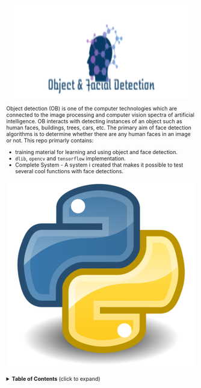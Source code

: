 <p align="center">
  <img width="460" height="250" src="images/logo.png">
</p>

Object detection (OB) is one of the computer technologies which are connected to the image processing and computer vision spectra of artificial intelligence. OB interacts with detecting instances of an object such as human faces, buildings, trees, cars, etc. The primary aim of face detection algorithms is to determine whether there are any human faces in an image or not. This repo primarly contains:
* training material for learning and using object and face detection.
* `dlib`, `opencv` and `tensorflow` implementation.
* Complete System - A system i created that makes it possible to test several cool functions with face detections.

![python](images/python_logo.png)

<details>
  <summary><strong>Table of Contents</strong> (click to expand)</summary>

<!-- toc -->

- [Getting Started](#Getting Started)
- [Requirements](#Requirements)
- [Models](#Models)
- [Training Material](#Training Material)
- [Dlib](#Dlib)
- [Tensorflow](#Tensorflow)
- [OpenCV](#Opencv)
- [Complete System Implementation](#Complete System Implementation)
- [Known issues](#Known issues)
- [Contribute](#contribute)
- [License](#license)
- [References, Sources & Contributors](#References, Sources & Contributors)
<!-- tocstop -->


## Getting Started
Here we describe how to run different implementations.

### Requirements
This repo contains a autogenerated requirements file that can be used to install libraries. There is a possibility that this requirments file will be outdated as I add more implementations. `README`-files in each implementation folder describe which packages are needed to run them.
``bash
pip install -r requirements.txt
```
Start the implementations by running this in implementation folder:
``bash
python start.py
```
To use any detection you will need to download and add models. See [Models](#Models) below for more information and download link!

Download or clone this repo:
``bash
git clone https://github.com/grebtsew/Object-and-facial-detection-in-python.git
```

### Models
Models used in this repo are as mentioned above excluded. You will need to download them from linked repos or from link below, see code or readme in Learning & documentation folder. I'm working with the models outside of the git repo in a folder named "model". The folder architecture looks like this:

github/
- model/
- Object-and-facial-detection-in-python/

I share the model folder as .rar on google-drive. Download it and replicate the hierarchy above.
* Link to models on drive:  https://drive.google.com/open?id=1-_h1t8SBnTqh52xsZtY186zdrPjfnAtA

### Links to models (origin)
Here are links to repos where models can be downloaded:
* tensorflow `MTCNN` (already in repo) : https://github.com/habrman/FaceRecognition
* `dlib` with `landmarks and blink detection` : https://github.com/iparaskev/simple-blink-detector
* `Expression detector` : https://github.com/JostineHo/mememoji
* `age/gender estimation` : https://github.com/yu4u/age-gender-estimation
* yolo implementations : https://github.com/qqwweee/keras-yolo3, https://github.com/heartkilla/yolo-v3

# Learning & Documentation
See folder `Learning & Documentation`.
In the folder `Learning & Documentation` we show my learning process of object detection, facial detection and how to work with `tensorflow` and `dlib`. Repos used to develop code in this repo is linked in `Learning & Documentation`-folder `README`. This folder also contains a short tutorial of how to fastly create your own `tensorflow`-models.

# Implementations
In this part we shortly describe the content and usage of the folders `dlib`, `OpenCV`, `tensorflow` and `Complete_Sytem`.
Each of these folders contains a README-file that describe the implementations more detailed.

## ![Screenshot](images/dlib_logo.png) Dlib
See `dlib` folder.
Here I share a singel- and multithreaded [dlib](#https://github.com/davisking/dlib) solution for facial detection.
I am using code from several other repos with my code here.

This is how the `dlib` program look like during execution.

![Screenshot](images/dlib_demo.png)

## ![Screenshot](images/tensorflow_logo.png) Tensorflow
See `tensorflow` folder.
Here I share a singel- and multithreaded [tensorflow](#https://www.tensorflow.org/) solution for facial detection and some functions like `skin_color`.
I am using code from several other repos with my code here.

This is how the tf program look like during execution.


![Screenshot](images/tf_demo.png)

## ![Screenshot](images/opencv_logo.png) OpenCV
See `opencv` folder.
Here I share a single- and multithreaded [OpenCV](#https://opencv.org/)
solution for facial detection and some functions liked SIFT detection.
This code assume from opencv documentation and is a machine learning approach to detection.

This is how the opencv program look like during execution.

![Screenshot](images/opencv_demo.png)


## Complete System Implementation
This is my own implementation of a test system with a `parse-controller`. The system architecture is described by the image below. Here follows a short explaination of the architecture. `Start.py` starts the `parse-controller` that initiate the system. `Shared_Variables` is the centered shared node class that handle all data shared in the program. First of there is a read thread that reads images from a camera stream. These images are then sent to detection and tracking when renewed. The result is returned to `shared_variables`. Shared_variables then invoke the on_set_frame listener and execute activated functions on seperate threads. Lastly the frame is sent to `Visualize` class that show the image. This is a multithreaded implementation and I recommend to run it on a high preformance computer. However it works just fine on my laptop!

![Screenshot](images/arkitektur.png)

As seen in the architecture several extra functions has been added, most relevant are (feel free to add more):

* `blink frequency` - intresting to know if someone is tierd
* `age/gender estimation` - just for fun
* `expressions` - intresting to know if someone is struggling
* `skincolor` - to see if there are any skin color changes in realtime.
* `logger` - log system events in data.log
* `config` - use settings in config.ini (i recommend editing this and use command autostart)
* `parse-controller` - a controller that lets you controll program from terminal
* `flipp-test` - a method to flipp camera if detection not found, this way detections work no matter which rotation the camera has
* `energy-save` - do less detections if missed alot of detections to save energy

If it is hard to understand how to use the `parse-controller` type help or h for some extra information. Let me know if something is hard to understand.
All models used must be downloaded from github repon linked in code!

Here are some example images:

![Screenshot](images/complete_system_1.png)
![Screenshot](images/complete_system_2.png)

### Known issues
At this time there are some known issues with the complete system:
* Only one of the major functions can run at a time due to current Keras implementation only can use one model at the same session.
* SKIN_COLOR doesn't use an instance, therefore will only work on the first running camera on system.
* Expression uses deprecated models, code that need to be changed, you will see some warnings.
* Too large files (mostly models) is ignored due to Github limitations, the models can be found in github-repos linked in learning folder readme.

# Contribute
If you want to add own content or want me to create more functions just let me know!

# License
Several implementations in this repo are forks from other creators, with those implementations the original License follows.
For content originaly created in this repository we use `MIT` [LICENSE](#LICENSE).

# References, Sources & Contributors
Each of the folders of this repository contains README-files that describe used references and source material.
Creator of this repo and contributor: Grebtsew.

COPYRIGHT (c) 2019 Grebtsew
